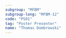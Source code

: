 ```yaml
---
subgroup: "MFBM"
subgroup-long: "MFBM-12"
code: "PS01"
tag: "Poster Presenter"
name: "Thomas Dombrowski"
---
```

